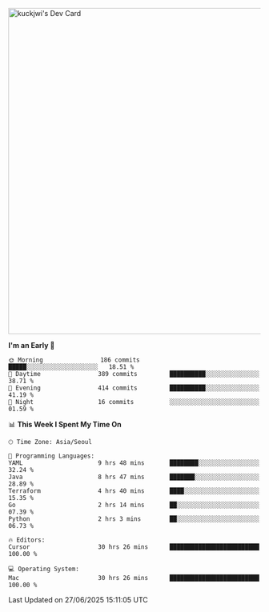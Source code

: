 <a href="https://app.daily.dev/kuckhwancho"><img src="https://api.daily.dev/devcards/v2/efef39c8028947428b3c0b486b9cd9b6.png?r=iz2&type=wide" width="652" alt="kuckjwi's Dev Card"/></a>

<!--START_SECTION:waka-->
**I'm an Early 🐤** 

```text
🌞 Morning                186 commits         █████░░░░░░░░░░░░░░░░░░░░   18.51 % 
🌆 Daytime                389 commits         ██████████░░░░░░░░░░░░░░░   38.71 % 
🌃 Evening                414 commits         ██████████░░░░░░░░░░░░░░░   41.19 % 
🌙 Night                  16 commits          ░░░░░░░░░░░░░░░░░░░░░░░░░   01.59 % 
```


📊 **This Week I Spent My Time On** 

```text
🕑︎ Time Zone: Asia/Seoul

💬 Programming Languages: 
YAML                     9 hrs 48 mins       ████████░░░░░░░░░░░░░░░░░   32.24 % 
Java                     8 hrs 47 mins       ███████░░░░░░░░░░░░░░░░░░   28.89 % 
Terraform                4 hrs 40 mins       ████░░░░░░░░░░░░░░░░░░░░░   15.35 % 
Go                       2 hrs 14 mins       ██░░░░░░░░░░░░░░░░░░░░░░░   07.39 % 
Python                   2 hrs 3 mins        ██░░░░░░░░░░░░░░░░░░░░░░░   06.73 % 

🔥 Editors: 
Cursor                   30 hrs 26 mins      █████████████████████████   100.00 % 

💻 Operating System: 
Mac                      30 hrs 26 mins      █████████████████████████   100.00 % 
```


 Last Updated on 27/06/2025 15:11:05 UTC
<!--END_SECTION:waka-->
